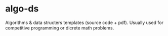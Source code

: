 # algo-ds
Algorithms &amp; data structers templates (source code + pdf). Usually used for competitive programming or dicrete math problems.
